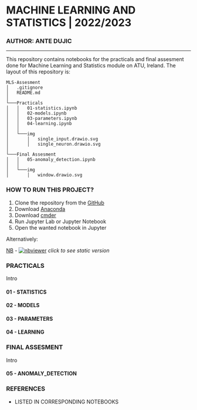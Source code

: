# MACHINE LEARNING AND STATISTICS | 2022/2023
### AUTHOR: ANTE DUJIC
***

This repository contains notebooks for the practicals and final assesment done for Machine Learning and Statistics module on ATU, Ireland. The layout of this repository is:

```
MLS-Assesment
│   .gitignore
│   README.md                   
│
└───Practicals
│   │   01-statistics.ipynb
│   │   02-models.ipynb
│   │   03-parameters.ipynb
│   │   04-learning.ipynb
│   │   
│   └───img                     
│       │   single_input.drawio.svg
│       │   single_neuron.drawio.svg
│   
└───Final Assesment
│   │   05-anomaly_detection.ipynb
│   │   
│   └───img                     
│       │   window.drawio.svg
```


### HOW TO RUN THIS PROJECT?

1. Clone the repository from the [GitHub](https://github.com/AnteDujic/MLS-Assessment)
2. Download [Anaconda](https://docs.anaconda.com/anaconda/install/windows/)
3. Download [cmder](https://cmder.net/)
4. Run Jupyter Lab or Jupyter Notebook
5. Open the wanted notebook in Jupyter

Alternatively:

[NB](#nb)
    - [![nbviewer]()]() *click to see static version*
    
    
### PRACTICALS

Intro

#### 01 - STATISTICS

#### 02 - MODELS

#### 03 - PARAMETERS

#### 04 - LEARNING

### FINAL ASSESMENT

Intro

#### 05 - ANOMALY_DETECTION


### REFERENCES 
- LISTED IN CORRESPONDING NOTEBOOKS
